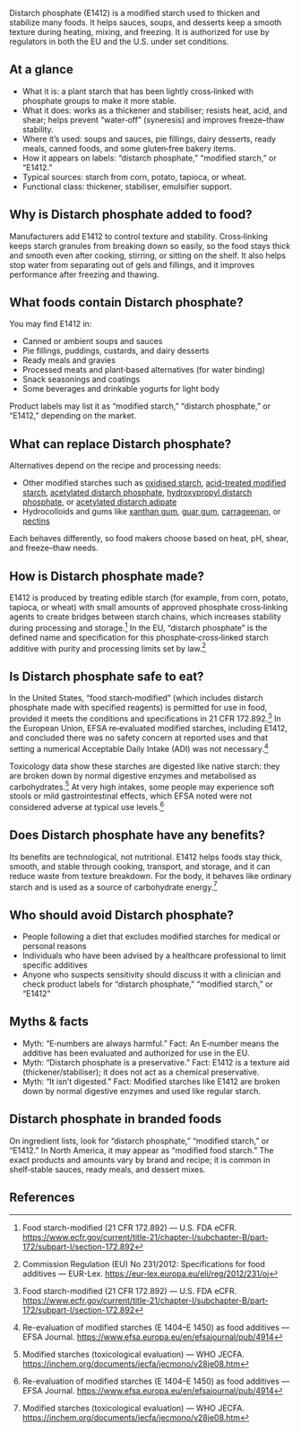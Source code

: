 Distarch phosphate (E1412) is a modified starch used to thicken and stabilize many foods. It helps sauces, soups, and desserts keep a smooth texture during heating, mixing, and freezing. It is authorized for use by regulators in both the EU and the U.S. under set conditions.

<!--more-->

## At a glance
- What it is: a plant starch that has been lightly cross‑linked with phosphate groups to make it more stable.
- What it does: works as a thickener and stabiliser; resists heat, acid, and shear; helps prevent “water‑off” (syneresis) and improves freeze–thaw stability.
- Where it’s used: soups and sauces, pie fillings, dairy desserts, ready meals, canned foods, and some gluten‑free bakery items.
- How it appears on labels: “distarch phosphate,” “modified starch,” or “E1412.”
- Typical sources: starch from corn, potato, tapioca, or wheat.
- Functional class: thickener, stabiliser, emulsifier support.

## Why is Distarch phosphate added to food?
Manufacturers add E1412 to control texture and stability. Cross‑linking keeps starch granules from breaking down so easily, so the food stays thick and smooth even after cooking, stirring, or sitting on the shelf. It also helps stop water from separating out of gels and fillings, and it improves performance after freezing and thawing.

## What foods contain Distarch phosphate?
You may find E1412 in:
- Canned or ambient soups and sauces
- Pie fillings, puddings, custards, and dairy desserts
- Ready meals and gravies
- Processed meats and plant‑based alternatives (for water binding)
- Snack seasonings and coatings
- Some beverages and drinkable yogurts for light body

Product labels may list it as “modified starch,” “distarch phosphate,” or “E1412,” depending on the market.

## What can replace Distarch phosphate?
Alternatives depend on the recipe and processing needs:
- Other modified starches such as [oxidised starch](/e1404-oxidised-starch), [acid-treated modified starch](/e1401-acid-treated-modified-starch), [acetylated distarch phosphate](/e1414-acetylated-distarch-phosphate), [hydroxypropyl distarch phosphate](/e1442-hydroxypropyl-distarch-phosphate), or [acetylated distarch adipate](/e1422-acetylated-distarch-adipate)
- Hydrocolloids and gums like [xanthan gum](/e415-xanthan-gum), [guar gum](/e412-guar-gum), [carrageenan](/e407-carrageenan), or [pectins](/e440-pectins)

Each behaves differently, so food makers choose based on heat, pH, shear, and freeze–thaw needs.

## How is Distarch phosphate made?
E1412 is produced by treating edible starch (for example, from corn, potato, tapioca, or wheat) with small amounts of approved phosphate cross‑linking agents to create bridges between starch chains, which increases stability during processing and storage.[^1] In the EU, “distarch phosphate” is the defined name and specification for this phosphate‑cross‑linked starch additive with purity and processing limits set by law.[^2]

## Is Distarch phosphate safe to eat?
In the United States, “food starch‑modified” (which includes distarch phosphate made with specified reagents) is permitted for use in food, provided it meets the conditions and specifications in 21 CFR 172.892.[^1] In the European Union, EFSA re‑evaluated modified starches, including E1412, and concluded there was no safety concern at reported uses and that setting a numerical Acceptable Daily Intake (ADI) was not necessary.[^3]

Toxicology data show these starches are digested like native starch: they are broken down by normal digestive enzymes and metabolised as carbohydrates.[^4] At very high intakes, some people may experience soft stools or mild gastrointestinal effects, which EFSA noted were not considered adverse at typical use levels.[^3]

## Does Distarch phosphate have any benefits?
Its benefits are technological, not nutritional. E1412 helps foods stay thick, smooth, and stable through cooking, transport, and storage, and it can reduce waste from texture breakdown. For the body, it behaves like ordinary starch and is used as a source of carbohydrate energy.[^4]

## Who should avoid Distarch phosphate?
- People following a diet that excludes modified starches for medical or personal reasons
- Individuals who have been advised by a healthcare professional to limit specific additives
- Anyone who suspects sensitivity should discuss it with a clinician and check product labels for “distarch phosphate,” “modified starch,” or “E1412”

## Myths & facts
- Myth: “E‑numbers are always harmful.” Fact: An E‑number means the additive has been evaluated and authorized for use in the EU.
- Myth: “Distarch phosphate is a preservative.” Fact: E1412 is a texture aid (thickener/stabiliser); it does not act as a chemical preservative.
- Myth: “It isn’t digested.” Fact: Modified starches like E1412 are broken down by normal digestive enzymes and used like regular starch.

## Distarch phosphate in branded foods
On ingredient lists, look for “distarch phosphate,” “modified starch,” or “E1412.” In North America, it may appear as “modified food starch.” The exact products and amounts vary by brand and recipe; it is common in shelf‑stable sauces, ready meals, and dessert mixes.

## References
[^1]: Food starch-modified (21 CFR 172.892) — U.S. FDA eCFR. https://www.ecfr.gov/current/title-21/chapter-I/subchapter-B/part-172/subpart-I/section-172.892
[^2]: Commission Regulation (EU) No 231/2012: Specifications for food additives — EUR-Lex. https://eur-lex.europa.eu/eli/reg/2012/231/oj
[^3]: Re-evaluation of modified starches (E 1404–E 1450) as food additives — EFSA Journal. https://www.efsa.europa.eu/en/efsajournal/pub/4914
[^4]: Modified starches (toxicological evaluation) — WHO JECFA. https://inchem.org/documents/jecfa/jecmono/v28je08.htm
